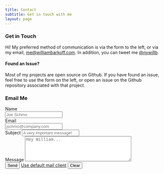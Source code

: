 ```yaml
---
title: Contact
subtitle: Get in touch with me
layout: page
---
```


<div class="row">
    <div class="col-md-6">
        <h3>Get in Touch</h3>
        <p>Hi! My preferred method of communication is via the form to the left, or via my email, <a href="mailto:me@williambarkoff.com">me@williambarkoff.com</a>. In addition, you can tweet me <a href="https://twitter.com/nywillb">@nywillb</a>.</p>
        <h4><i class="fa fa-exclamation-triangle"></i> Found an Issue?</h4>
        <p>Most of my projects are open source on Github. If you have found an issue, feel free to use the form on the left, or open an issue on the Github repository associated with that project.</p>
    </div>
    <div class="col-md-6">
        <h3>Email Me</h3>
        <form action="https://formspree.io/me@williambarkoff.com" method="POST">
            <form>
                <div class="form-group">
                    <div class="row">
                        <div class="col-sm-6">
                            <label for="text">Name</label>
                            <div class="input-group">
                                <input id="text" name="text" type="text" required="required" class="form-control here" placeholder="Joe Schmo">
                            </div>
                        </div>
                        <div class="col-sm-6">
                            <label for="email">Email</label>
                            <div class="input-group">
                                <input id="email" name="email" type="email" class="form-control here" required="required" placeholder="jschmo@company.com">
                            </div>
                        </div>
                    </div>
                </div>
                <div class="form-group">
                    <label for="subject">Subject</label>
                    <input id="subject" name="subject" type="text" class="form-control here" placeholder="A very important message!">
                </div>
                <div class="form-group">
                    <label for="message">Message</label>
                    <textarea id="message" name="message" cols="40" rows="5" class="form-control" placeholder="Hey William..."></textarea>
                </div>
                <div class="form-group">
                    <button name="submit" type="submit" class="btn btn-primary">Send</button>
                    <a href="mailto:william@barkoffusa.com" class="btn btn-outline-primary">Use default mail client</a>
                    <button type="reset" class="btn btn-outline-danger">Clear</button>
                </div>
            </form>
        </form>
    </div>
